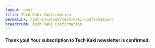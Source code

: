```yaml
---
layout: post
title: Tech Kaki Confirmation
permalink: /get-involved/tech-kaki-confirmation/
breadcrumb: Tech Kaki Confirmation
---
```

#### **Thank you! Your subscription to Tech Kaki newsletter is confirmed.**